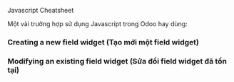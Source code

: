 Javascript Cheatsheet

Một vài trường hợp sử dụng Javascript trong Odoo hay dùng:

### Creating a new field widget (Tạo mới một field widget)



### Modifying an existing field widget (Sửa đổi field widget đã tồn tại)
